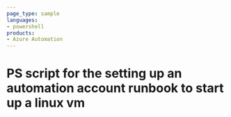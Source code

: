 ```yaml
---
page_type: sample
languages:
- powershell
products:
- Azure Automation
---
```


# PS script for the setting up an automation account runbook to start up a linux vm
